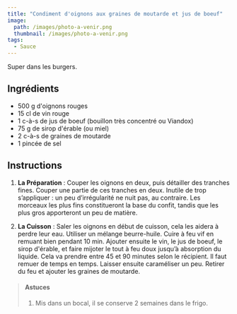 ```yaml
---
title: "Condiment d'oignons aux graines de moutarde et jus de boeuf"
image: 
  path: /images/photo-a-venir.png
  thumbnail: /images/photo-a-venir.png
tags:
  - Sauce
---
```


Super dans les burgers. 

## Ingrédients

* 500 g d'oignons rouges
* 15 cl de vin rouge
* 1 c-à-s de jus de boeuf (bouillon très concentré ou Viandox)
* 75 g de sirop d'érable (ou miel)
* 2 c-à-s de graines de moutarde
* 1 pincée de sel

## Instructions

1. **La Préparation** : Couper les oignons en deux, puis détailler des tranches fines. Couper une partie de ces tranches en deux. Inutile de trop s’appliquer : un peu d’irrégularité ne nuit pas, au contraire. Les morceaux les plus fins constitueront la base du confit, tandis que les plus gros apporteront un peu de matière.

2. **La Cuisson** : Saler les oignons en début de cuisson, cela les aidera à perdre leur eau. Utiliser un mélange beurre-huile. Cuire à feu vif en remuant bien pendant 10 min. Ajouter ensuite le vin, le jus de boeuf, le sirop d'érable, et faire mijoter le tout à feu doux jusqu’à absorption du liquide. Cela va prendre entre 45 et 90 minutes selon le récipient. Il faut remuer de temps en temps. Laisser ensuite caraméliser un peu. Retirer du feu et ajouter les graines de moutarde.

> #### Astuces
> 1. Mis dans un bocal, il se conserve 2 semaines dans le frigo.


